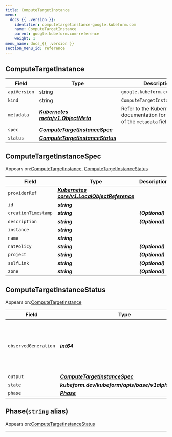 ```yaml
---
title: ComputeTargetInstance
menu:
  docs_{{ .version }}:
    identifier: computetargetinstance-google.kubeform.com
    name: ComputeTargetInstance
    parent: google.kubeform.com-reference
    weight: 1
menu_name: docs_{{ .version }}
section_menu_id: reference
---
```


## ComputeTargetInstance
| Field | Type | Description |
| ------ | ----- | ----------- |
| `apiVersion` | string | `google.kubeform.com/v1alpha1` |
|    `kind` | string | `ComputeTargetInstance` |
| `metadata` | ***[Kubernetes meta/v1.ObjectMeta](https://v1-18.docs.kubernetes.io/docs/reference/generated/kubernetes-api/v1.18/#objectmeta-v1-meta)***|Refer to the Kubernetes API documentation for the fields of the `metadata` field.|
| `spec` | ***[ComputeTargetInstanceSpec](#computetargetinstancespec)***||
| `status` | ***[ComputeTargetInstanceStatus](#computetargetinstancestatus)***||
## ComputeTargetInstanceSpec

Appears on:[ComputeTargetInstance](#computetargetinstance), [ComputeTargetInstanceStatus](#computetargetinstancestatus)

| Field | Type | Description |
| ------ | ----- | ----------- |
| `providerRef` | ***[Kubernetes core/v1.LocalObjectReference](https://v1-18.docs.kubernetes.io/docs/reference/generated/kubernetes-api/v1.18/#localobjectreference-v1-core)***||
| `id` | ***string***||
| `creationTimestamp` | ***string***| ***(Optional)*** |
| `description` | ***string***| ***(Optional)*** |
| `instance` | ***string***||
| `name` | ***string***||
| `natPolicy` | ***string***| ***(Optional)*** |
| `project` | ***string***| ***(Optional)*** |
| `selfLink` | ***string***| ***(Optional)*** |
| `zone` | ***string***| ***(Optional)*** |
## ComputeTargetInstanceStatus

Appears on:[ComputeTargetInstance](#computetargetinstance)

| Field | Type | Description |
| ------ | ----- | ----------- |
| `observedGeneration` | ***int64***| ***(Optional)*** Resource generation, which is updated on mutation by the API Server.|
| `output` | ***[ComputeTargetInstanceSpec](#computetargetinstancespec)***| ***(Optional)*** |
| `state` | ***kubeform.dev/kubeform/apis/base/v1alpha1.State***| ***(Optional)*** |
| `phase` | ***[Phase](#phase)***| ***(Optional)*** |
## Phase(`string` alias)

Appears on:[ComputeTargetInstanceStatus](#computetargetinstancestatus)

---
